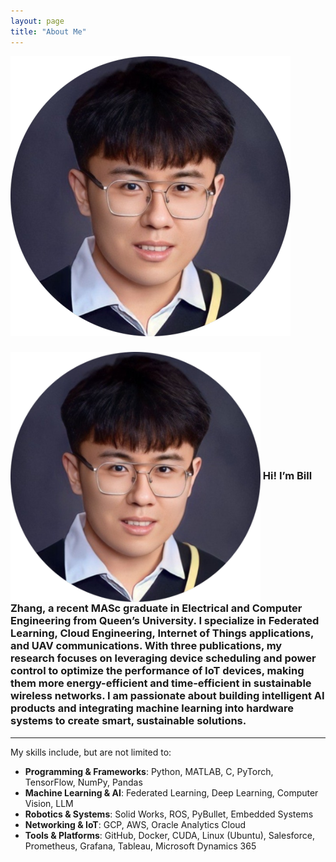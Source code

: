 ```yaml
--- 
layout: page 
title: "About Me" 
--- 
```


<style> 
/* Adjust font for better readability */   
.page-content { 
  font-family: Arial, Helvetica, sans-serif; 
  font-size: 18px; 
  line-height: 1.7; 
} 
</style>


![selfie](/assets/selfie.png)

<h3><img align="center" height="400" src=/assets/selfie.png> 
Hi! I’m Bill Zhang, a recent MASc graduate in Electrical and Computer Engineering from Queen’s University.
I specialize in Federated Learning, Cloud Engineering, Internet of Things applications, and UAV communications. With three publications, my research focuses on leveraging device scheduling and power control to optimize the performance of IoT devices, making them more energy-efficient and time-efficient in sustainable wireless networks.
I am passionate about building intelligent AI products and integrating machine learning into hardware systems to create smart, sustainable solutions.</h3>



---
My skills include, but are not limited to:
- **Programming & Frameworks**: Python, MATLAB, C, PyTorch, TensorFlow, NumPy, Pandas
- **Machine Learning & AI**: Federated Learning, Deep Learning, Computer Vision, LLM  
- **Robotics & Systems**: Solid Works, ROS, PyBullet, Embedded Systems  
- **Networking & IoT**: GCP, AWS, Oracle Analytics Cloud
- **Tools & Platforms**: GitHub, Docker, CUDA, Linux (Ubuntu), Salesforce, Prometheus, Grafana, Tableau, Microsoft Dynamics 365  

